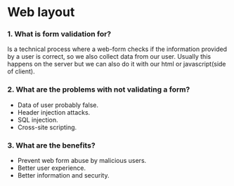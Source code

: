 # Web layout

### 1. What is form validation for?

  Is a technical process where a web-form checks if the information provided by a user is correct, so we also collect data from our user. Usually this happens on the server but we can also do it with our html or javascript(side of client).

### 2. What are the problems with not validating a form?

  - Data of user probably false.
  - Header injection attacks.
  - SQL injection.
  - Cross-site scripting.

### 3. What are the benefits?

  - Prevent web form abuse by malicious users.
  - Better user experience.
  - Better information and security.


